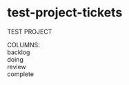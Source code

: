 # test-project-tickets

TEST PROJECT

COLUMNS:<br>
  backlog <br>
  doing <br>
  review <br>
  complete

